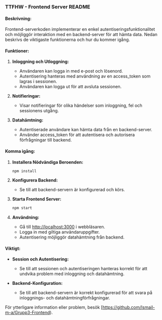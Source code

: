 ### TTFHW - Frontend Server README

#### Beskrivning:

Frontend-serverkoden implementerar en enkel autentiseringsfunktionalitet och möjliggör interaktion med en backend-server för att hämta data. Nedan beskrivs de viktigaste funktionerna och hur du kommer igång.

#### Funktioner:

1. **Inloggning och Utloggning:**
   - Användaren kan logga in med e-post och lösenord.
   - Autentisering hanteras med användning av en access_token som lagras i sessionen.
   - Användaren kan logga ut för att avsluta sessionen.

2. **Notifieringar:**
   - Visar notifieringar för olika händelser som inloggning, fel och sessionens utgång.

3. **Datahämtning:**
   - Autentiserade användare kan hämta data från en backend-server.
   - Använder access_token för att autentisera och autorisera förfrågningar till backend.

#### Komma igång:

1. **Installera Nödvändiga Beroenden:**
   ```bash
   npm install
   ```

2. **Konfigurera Backend:**
   - Se till att backend-servern är konfigurerad och körs.

3. **Starta Frontend Server:**
   ```bash
   npm start
   ```

4. **Användning:**
   - Gå till [http://localhost:3000](http://localhost:3000) i webbläsaren.
   - Logga in med giltiga användaruppgifter.
   - Autentisering möjliggör datahämtning från backend.

#### Viktigt:

- **Session och Autentisering:**
  - Se till att sessionen och autentiseringen hanteras korrekt för att undvika problem med inloggning och datahämtning.
  
- **Backend-Konfiguration:**
  - Se till att backend-servern är korrekt konfigurerad för att svara på inloggnings- och datahämtningförfrågningar.

För ytterligare information eller problem, besök [https://github.com/Ismail-m-a/Grupp3-Frontend).
